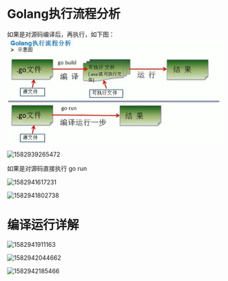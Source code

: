 # Golang执行流程分析

如果是对源码编译后，再执行，如下图：
![liuchengfenxi](https://github.com/Jasmine2121/images/blob/master/1582939265472.png)

![1582939265472](C:\Users\pjmjty\AppData\Roaming\Typora\typora-user-images\1582939265472.png)

如果是对源码直接执行 go run 

![1582941617231](C:\Users\pjmjty\AppData\Roaming\Typora\typora-user-images\1582941617231.png)

![1582941802738](C:\Users\pjmjty\AppData\Roaming\Typora\typora-user-images\1582941802738.png)

# 编译运行详解



![1582941911163](C:\Users\pjmjty\AppData\Roaming\Typora\typora-user-images\1582941911163.png)

![1582942044662](C:\Users\pjmjty\AppData\Roaming\Typora\typora-user-images\1582942044662.png)

![1582942185466](C:\Users\pjmjty\AppData\Roaming\Typora\typora-user-images\1582942185466.png)

